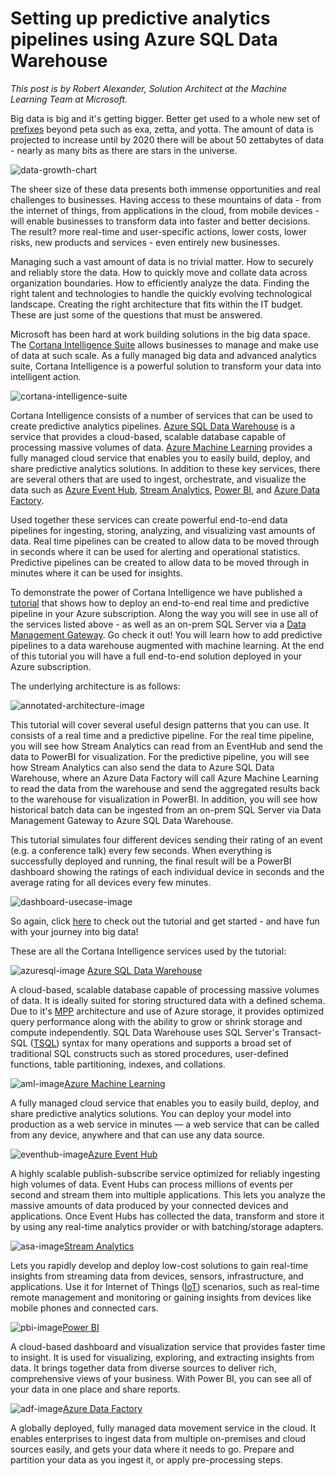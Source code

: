 <properties
	pageTitle="Setting up predictive analytics pipelines using Azure SQL Data Warehouse | Microsoft Azure"
	description="Setting up predictive analytics pipelines using Azure SQL Data Warehouse."
	keywords="adf, azure data factory"
	services="sql-data-warehouse,data-factory,event-hubs,machine-learning,service-bus,stream-analytics"
	documentationCenter=""
	authors="roalexan"
	manager="paulettm"
	editor=""/>

<tags
	ms.service="sql-data-warehouse"
	ms.workload="data-services"
	ms.tgt_pltfrm="na"
	ms.devlang="na"
	ms.topic="article"
	ms.date="04/04/2016"
	ms.author="roalexan" />

# Setting up predictive analytics pipelines using Azure SQL Data Warehouse

*This post is by Robert Alexander, Solution Architect at the Machine Learning Team at Microsoft.*

Big data is big and it's getting bigger. Better get used to a whole new set of <a href="https://en.wikipedia.org/wiki/Metric_prefix">prefixes</a> beyond peta such as exa, zetta, and yotta. The amount of data is projected to increase until by 2020 there will be about 50 zettabytes of data - nearly as many bits as there are stars in the universe.

![data-growth-chart](./media/data-growth-chart.png)

The sheer size of these data presents both immense opportunities and real challenges to businesses. Having access to these mountains of data - from the internet of things, from applications in the cloud, from mobile devices - will enable businesses to transform data into faster and better decisions. The result? more real-time and user-specific actions, lower costs, lower risks, new products and services - even entirely new businesses.

Managing such a vast amount of data is no trivial matter. How to securely and reliably store the data. How to quickly move and collate data across organization boundaries. How to efficiently analyze the data. Finding the right talent and technologies to handle the quickly evolving technological landscape. Creating the right architecture that fits within the IT budget. These are just some of the questions that must be answered.

Microsoft has been hard at work building solutions in the big data space. The <a href="https://www.microsoft.com/en-us/server-cloud/cortana-intelligence-suite/what-is-cortana-intelligence.aspx">Cortana Intelligence Suite</a> allows businesses to manage and make use of data at such scale. As a fully managed big data and advanced analytics suite, Cortana Intelligence is a powerful solution to transform your data into intelligent action.

![cortana-intelligence-suite](./media/cortana-intelligence-suite.png)

Cortana Intelligence consists of a number of services that can be used to create predictive analytics pipelines. <a href="https://azure.microsoft.com/en-us/documentation/articles/sql-data-warehouse-overview-what-is"/>Azure SQL Data Warehouse</a> is a service that provides a cloud-based, scalable database capable of processing massive volumes of data. <a href="https://azure.microsoft.com/en-us/services/machine-learning/">Azure Machine Learning</a> provides a fully managed cloud service that enables you to easily build, deploy, and share predictive analytics solutions. In addition to these key services, there are several others that are used to ingest, orchestrate, and visualize the data such as <a href="https://azure.microsoft.com/en-us/services/event-hubs/"/>Azure Event Hub</a>, <a href="https://azure.microsoft.com/en-us/services/stream-analytics/"/>Stream Analytics</a>, <a href="https://powerbi.microsoft.com/en-us/"/>Power BI</a>, and <a href="https://azure.microsoft.com/en-us/services/data-factory/"/>Azure Data Factory</a>.

Used together these services can create powerful end-to-end data pipelines for ingesting, storing, analyzing, and visualizing vast amounts of data. Real time pipelines can be created to allow data to be moved through in seconds where it can be used for alerting and operational statistics. Predictive pipelines can be created to allow data to be moved through in minutes where it can be used for insights.

To demonstrate the power of Cortana Intelligence we have published a <a href="https://github.com/Azure/CAS-Gallery-Content/tree/master/Tutorials/SQL-Data-Warehouse"/>tutorial</a> that shows how to deploy an end-to-end real time and predictive pipeline in your Azure subscription. Along the way you will see in use all of the services listed above - as well as an on-prem SQL Server via a <a href="https://msdn.microsoft.com/en-us/library/dn879362.aspx"/>Data Management Gateway</a>. Go check it out! You will learn how to add predictive pipelines to a data warehouse augmented with machine learning. At the end of this tutorial you will have a full end-to-end solution deployed in your Azure subscription.

The underlying architecture is as follows:

![annotated-architecture-image](./media/annotated-architecture.png)

This tutorial will cover several useful design patterns that you can use. It consists of a real time and a predictive pipeline. For the real time pipeline, you will see how Stream Analytics can read from an EventHub and send the data to PowerBI for visualization. For the predictive pipeline, you will see how Stream Analytics can also send the data to Azure SQL Data Warehouse, where an Azure Data Factory will call Azure Machine Learning to read the data from the warehouse and send the aggregated results back to the warehouse for visualization in PowerBI. In addition, you will see how historical batch data can be ingested from an on-prem SQL Server via Data Management Gateway to Azure SQL Data Warehouse.

This tutorial simulates four different devices sending their rating of an event (e.g. a conference talk) every few seconds. When everything is successfully deployed and running, the final result will be a PowerBI dashboard showing the ratings of each individual device in seconds and the average rating for all devices every few minutes.

![dashboard-usecase-image](./media/dashboard-realtime-and-predictive.png)

So again, click <a href="https://github.com/Azure/CAS-Gallery-Content/tree/master/Tutorials/SQL-Data-Warehouse"/>here</a> to check out the tutorial and get started - and have fun with your journey into big data!

These are all the Cortana Intelligence services used by the tutorial:

![azuresql-image](./media/azuresql.png)
<a href="https://azure.microsoft.com/en-us/documentation/articles/sql-data-warehouse-overview-what-is"/>Azure SQL Data Warehouse</a>

A cloud-based, scalable database capable of processing massive volumes of data. It is ideally suited for storing structured data with a defined schema. Due to it's <a href="https://technet.microsoft.com/en-us/library/hh393582%28v=sql.110%29.aspx"/>MPP</a> architecture and use of Azure storage, it provides optimized query performance along with the ability to grow or shrink storage and compute independently. SQL Data Warehouse uses SQL Server's Transact-SQL (<a href="https://msdn.microsoft.com/en-us/library/mt243830.aspx"/>TSQL</a>) syntax for many operations and supports a broad set of traditional SQL constructs such as stored procedures, user-defined functions, table partitioning, indexes, and collations.

![aml-image](./media/aml.png)<a href="https://azure.microsoft.com/en-us/services/machine-learning/">Azure Machine Learning</a>

A fully managed cloud service that enables you to easily build, deploy, and share predictive analytics solutions. You can deploy your model into production as a web service in minutes — a web service that can be called from any device, anywhere and that can use any data source.

![eventhub-image](./media/eventhub.png)<a href="https://azure.microsoft.com/en-us/services/event-hubs/"/>Azure Event Hub</a>

A highly scalable publish-subscribe service optimized for reliably ingesting high volumes of data.
Event Hubs can process millions of events per second and stream them into multiple applications. This lets you analyze the massive amounts of data produced by your connected devices and applications. Once Event Hubs has collected the data, transform and store it by using any real-time analytics provider or with batching/storage adapters.

![asa-image](./media/asa.png)<a href="https://azure.microsoft.com/en-us/services/stream-analytics/"/>Stream Analytics</a>

Lets you rapidly develop and deploy low-cost solutions to gain real-time insights from streaming data from devices, sensors, infrastructure, and applications. Use it for Internet of Things (<a href="https://en.wikipedia.org/wiki/Internet_of_Things">IoT</a>) scenarios, such as real-time remote management and monitoring or gaining insights from devices like mobile phones and connected cars.

![pbi-image](./media/pbi.png)<a href="https://powerbi.microsoft.com/en-us/"/>Power BI</a>

A cloud-based dashboard and visualization service that provides faster time to insight. It is used for visualizing, exploring, and extracting insights from data. It brings together data from diverse sources to deliver rich, comprehensive views of your business. With Power BI, you can see all of your data in one place and share reports.

![adf-image](./media/adf.png)<a href="https://azure.microsoft.com/en-us/services/data-factory/"/>Azure Data Factory</a>

A globally deployed, fully managed data movement service in the cloud. It enables enterprises to ingest data from multiple on-premises and cloud sources easily, and gets your data where it needs to go. Prepare and partition your data as you ingest it, or apply pre-processing steps.
